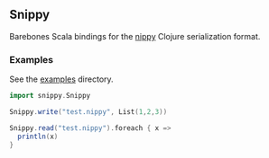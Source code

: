 ## Snippy

Barebones Scala bindings for the [nippy](https://github.com/ptaoussanis/nippy) Clojure serialization format.

### Examples

See the [examples](https://github.com/andrewberls/snippy/blob/master/examples/) directory.

```scala
import snippy.Snippy

Snippy.write("test.nippy", List(1,2,3))

Snippy.read("test.nippy").foreach { x =>
  println(x)
}
```
